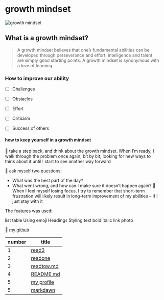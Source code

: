 # growth mindset
![growth mindset](https://3kllhk1ibq34qk6sp3bhtox1-wpengine.netdna-ssl.com/wp-content/uploads/2015/11/growth-mindset.png)

## What is a growth mindset?
>A growth mindset believes that one’s fundamental abilities can be developed through perseverance and effort; intelligence and talent are simply good starting points. A growth mindset is synonymous with a love of learning.





### How to improve our ability

   
   - [ ] Challenges
   - [ ] Obstacles
   - [ ] Effort
   - [ ] Criticism
   - [ ] Success of others


  #### how to keep yourself in a growth mindset
:checkered_flag: take a step back, and think about the growth mindset. When I’m ready, I walk through the problem once again, bit by bit, looking for new ways to think about it until I start to see another way forward
    

:checkered_flag: ask myself two questions:

 * What was the best part of the day?
 * What went wrong, and how can I make sure it doesn’t happen again?
:checkered_flag: When I feel myself losing focus, I try to remember that short-term frustration will likely result in long-term improvement of my abilities – if I just stay with it


The features was used:

list
table
Using emoji
Headings
Styling text
bold
italic
link
photo


 :eyes: [my github](https://github.com/Nemeh998)

|number | title |
|---|---|
|1 |  [read3](read3.md) |
|2 |  [readone](readone.md)  |
|3 | [readtow.md](readone.md)   |
|4 |  [README.md](README.md)  |
|5|  [my profile](myprofile.md)  |
|5|  [markdawn](myprofile.md)  |